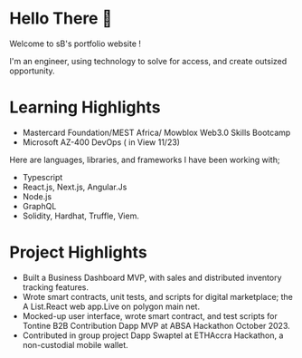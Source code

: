 
# Hello There 👋
Welcome to sB's portfolio website !

I'm an engineer, using technology to solve for access, and create outsized opportunity.


# Learning Highlights
  - Mastercard Foundation/MEST Africa/ Mowblox Web3.0 Skills Bootcamp
  - Microsoft AZ-400 DevOps  ( in View 11/23)


Here are languages, libraries, and frameworks I have been working with;

 -  Typescript
 -  React.js, Next.js, Angular.Js
 -  Node.js
 -  GraphQL
 -  Solidity, Hardhat, Truffle, Viem.
 
   
# Project Highlights

 - Built a Business Dashboard MVP, with sales and distributed inventory tracking features.
- Wrote smart contracts, unit tests, and scripts for digital marketplace; the A List.React web app.Live on polygon main net.
- Mocked-up user interface, wrote smart contract, and test scripts for Tontine B2B Contribution Dapp MVP at ABSA Hackathon October 2023.
- Contributed in group project Dapp Swaptel at ETHAccra Hackathon,  a non-custodial mobile wallet.

  




